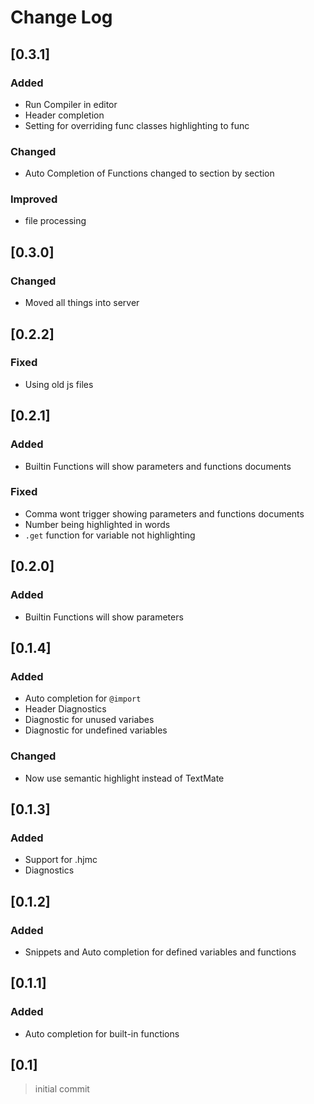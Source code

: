 # Change Log

## [0.3.1]
### Added
- Run Compiler in editor
- Header completion
- Setting for overriding func classes highlighting to func
### Changed
- Auto Completion of Functions changed to section by section
### Improved
- file processing

## [0.3.0]
### Changed
- Moved all things into server

## [0.2.2]
### Fixed
- Using old js files

## [0.2.1]
### Added
- Builtin Functions will show parameters and functions documents
### Fixed
- Comma wont trigger showing parameters and functions documents
- Number being highlighted in words
- `.get` function for variable not highlighting

## [0.2.0]
### Added
- Builtin Functions will show parameters

## [0.1.4]
### Added
- Auto completion for `@import`
- Header Diagnostics
- Diagnostic for unused variabes
- Diagnostic for undefined variables

### Changed
- Now use semantic highlight instead of TextMate

## [0.1.3]
### Added
- Support for .hjmc
- Diagnostics

## [0.1.2]
### Added
- Snippets and Auto completion for defined variables and functions

## [0.1.1]
### Added
- Auto completion for built-in functions

## [0.1]
> initial commit
